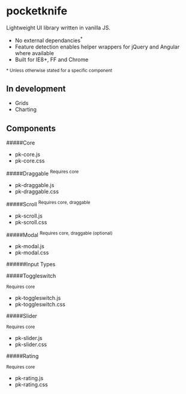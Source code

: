 pocketknife
===========

Lightweight UI library written in vanilla JS.

- No external dependancies<sup>*</sup>
- Feature detection enables helper wrappers for jQuery and Angular where available
- Built for IE8+, FF and Chrome

<sup>* Unless otherwise stated for a specific component</sup>

In development
----
- Grids
- Charting

Components
----


#####Core
- pk-core.js
- pk-core.css

#####Draggable
<sup>Requires core</sup>
- pk-draggable.js
- pk-draggable.css

#####Scroll
<sup>Requires core, draggable</sup>
- pk-scroll.js
- pk-scroll.css


#####Modal
<sup>Requires core, draggable (optional)</sup>
- pk-modal.js
- pk-modal.css

######Input Types

#####Toggleswitch

<sup>Requires core</sup>
- pk-toggleswitch.js
- pk-toggleswitch.css

#####Slider

<sup>Requires core</sup>
- pk-slider.js
- pk-slider.css

#####Rating

<sup>Requires core</sup>
- pk-rating.js
- pk-rating.css

